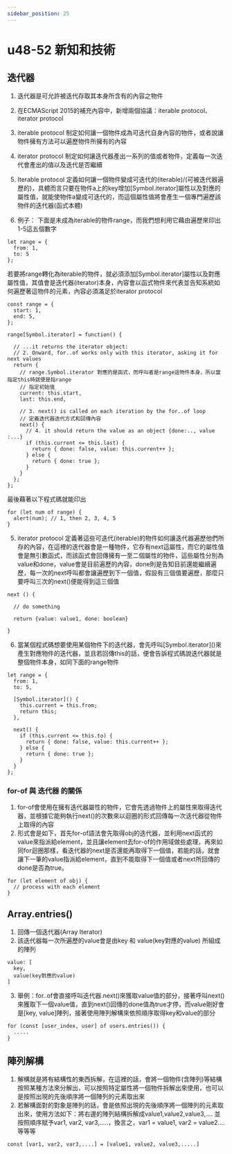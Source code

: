 ```yaml
---
sidebar_position: 25
---
```


# u48-52 新知和技術



## 迭代器
1. 迭代器是可允許被迭代存取其本身所含有的內容之物件 
2. 在ECMAScript 2015的補充內容中，新增兩個協議：iterable protocol、iterator protocol 
3. iterable protocol 制定如何讓一個物件成為可迭代自身內容的物件，或者說讓物件擁有方法可以遍歷物件所擁有的內容
4. iterator protocol 制定如何讓迭代器產出一系列的值或者物件，定義每一次迭代會產出的值以及迭代是否繼續
5. Iterable protocol 定義如何讓一個物件變成可迭代的(iterable)/(可被迭代器遍歷的)，具體而言只要在物件a上的key增加\[Symbol.iterator\]屬性以及對應的屬性值，就能使物件a變成可迭代的，而這個屬性值將會產生一個專門遍歷該物件的迭代器(函式本體)

6. 例子： 下面是未成為iterable的物件range，而我們想利用它藉由遍歷來印出1-5這五個數字

```
let range = {
  from: 1,
  to: 5
};
```

若要將range轉化為iterable的物件，就必須添加\[Symbol.iterator\]屬性以及對應屬性值，其值會是迭代器(iterator)本身，內容會以函式物件來代表並告知系統如何遍歷著這物件的元素，內容必須滿足於iterator protocol

```
const range = {
  start: 1,
  end: 5,
};

range[Symbol.iterator] = function() {

  // ...it returns the iterator object:
  // 2. Onward, for..of works only with this iterator, asking it for next values
  return {
    // range.Symbol.iterator 對應的是函式，而呼叫者是range這物件本身，所以當指定this時就便是指range
    // 指定初始值
    current: this.start,      
    last: this.end,

    // 3. next() is called on each iteration by the for..of loop
    // 定義迭代器迭代方式和回傳內容
    next() {
      // 4. it should return the value as an object {done:.., value :...}
      if (this.current <= this.last) {
        return { done: false, value: this.current++ };
      } else {
        return { done: true };
      }
    }
  };
};

```

最後藉著以下程式碼就能印出
```
for (let num of range) {
  alert(num); // 1, then 2, 3, 4, 5
}
```


5. iterator protocol 定義著這些可迭代(iterable)的物件如何讓迭代器遍歷他們所存的內容，在這裡的迭代器會是一種物件，它存有next這屬性，而它的屬性值會是無引數函式，而該函式會回傳擁有一至二個屬性的物件，這些屬性分別為value和done，value會是目前遍歷的內容，done則是告知目前還能繼續遍歷，每一次的next呼叫都會讓遍歷到下一個值，假設有三個值要遍歷，那麼只要呼叫三次的next()便能得到這三個值


```
next () {

  // do something

  return {value: value1, done: boolean}

}
```

6. 當某個程式碼想要使用某個物件下的迭代器，會先呼叫\[Symbol.iterator\]()來產生對應物件的迭代器，並且若回傳this的話，便會告訴程式碼說迭代器就是整個物件本身，如同下面的range物件


```
let range = {
  from: 1,
  to: 5,

  [Symbol.iterator]() {
    this.current = this.from;
    return this;
  },

  next() {
    if (this.current <= this.to) {
      return { done: false, value: this.current++ };
    } else {
      return { done: true };
    }
  }
};
```

### for-of 與 迭代器 的關係
1. for-of會使用在擁有迭代器屬性的物件，它會先透過物件上的屬性來取得迭代器，並根據它能夠執行next()的次數來以迴圈的形式回傳每一次迭代器從物件上取得的內容
2. 形式會是如下，首先for-of語法會先取得obj的迭代器，並利用next函式的value來指派給element，並且讓element去for-of的作用域做些處理，再來如同for迴圈那樣，看迭代器的next是否還能再取得下一個值，若能的話，就會讓下一筆的value指派給element，直到不能取得下一個值或者next所回傳的done是否為true。

```
for (let element of obj) {
  // process with each element
}
```

## Array.entries()
1. 回傳一個迭代器(Array Iterator)
2. 該迭代器每一次所遍歷的value會是由key 和 value(key對應的value) 所組成的陣列
```
value: [
  key,
  value(key對應的value)
]
```
3. 舉例：for..of會直接呼叫迭代器.next()來獲取value值的部分，接著呼叫next()來獲取下一個value值，直到next()回傳的done值為true才停，而value剛好會是\[key, value\]陣列，接著使用陣列解構來依照順序取得key和value的部分
```
for (const [user_index, user] of users.entries()) {
  .....
}
```

## 陣列解構
1. 解構就是將有結構性的東西拆解，在這裡的話，會將一個物件(含陣列)等結構按照某種方法來分解出，可以按照特定屬性將一個物件拆解出來使用，也可以是按照出現的先後順序將一個陣列的元素取出來
2. 若解構面對的對象是陣列的話，會是依照出現的先後順序將一個陣列的元素取出來，使用方法如下：將右邊的陣列結構拆解成value1,value2,value3,.... 並按照順序賦予var1, var2, var3,.....，換言之，var1 = value1, var2 = value2.... 等等等
```
const [var1, var2, var3,....] = [value1, value2, value3,.....]
```
